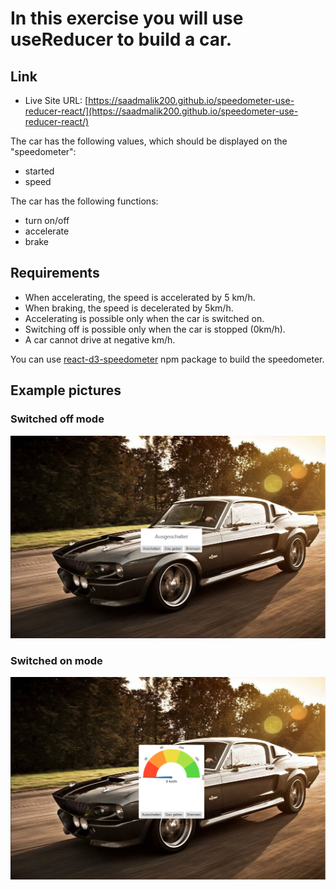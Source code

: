 # In this exercise you will use useReducer to build a car.

## Link

- Live Site URL: [https://saadmalik200.github.io/speedometer-use-reducer-react/](https://saadmalik200.github.io/speedometer-use-reducer-react/)

The car has the following values, which should be displayed on the "speedometer":

- started
- speed

The car has the following functions:

- turn on/off
- accelerate
- brake

## Requirements

- When accelerating, the speed is accelerated by 5 km/h.
- When braking, the speed is decelerated by 5km/h.
- Accelerating is possible only when the car is switched on.
- Switching off is possible only when the car is stopped (0km/h).
- A car cannot drive at negative km/h.

You can use [react-d3-speedometer](https://www.npmjs.com/package/react-d3-speedometer) npm package to build the speedometer.

## Example pictures

### Switched off mode

![](/images/switched-off.png)

### Switched on mode

![](/images/switched-on.png)
